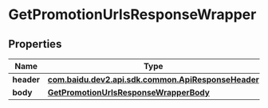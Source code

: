 

# GetPromotionUrlsResponseWrapper


## Properties

Name | Type | Description | Notes
------------ | ------------- | ------------- | -------------
**header** | [**com.baidu.dev2.api.sdk.common.ApiResponseHeader**](com.baidu.dev2.api.sdk.common.ApiResponseHeader.md) |  |  [optional]
**body** | [**GetPromotionUrlsResponseWrapperBody**](GetPromotionUrlsResponseWrapperBody.md) |  |  [optional]



